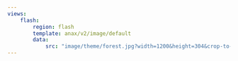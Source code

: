 ```yaml
---
views:
    flash:
        region: flash
        template: anax/v2/image/default
        data:
            src: "image/theme/forest.jpg?width=1200&height=304&crop-to-fit&area=0,0,30,0"
---
```

